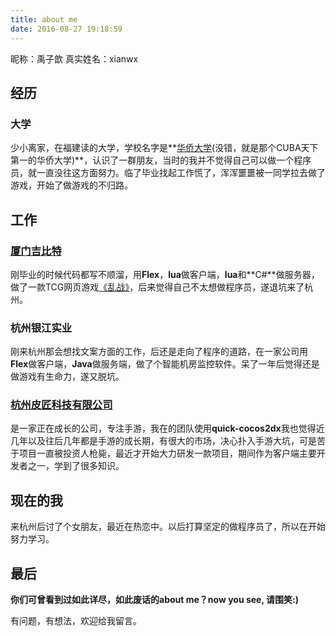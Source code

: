 ```yaml
---
title: about me
date: 2016-08-27 19:18:59
---
```

昵称：禹子歆
真实姓名：xianwx
## 经历

### 大学

少小离家，在福建读的大学，学校名字是**[华侨大学](http://www.hqu.edu.cn/)(没错，就是那个CUBA天下第一的华侨大学)**，认识了一群朋友，当时的我并不觉得自己可以做一个程序员，就一直没往这方面努力。临了毕业找起工作慌了，浑浑噩噩被一同学拉去做了游戏，开始了做游戏的不归路。

## 工作

### [厦门吉比特](http://www.g-bits.com/)

刚毕业的时候代码都写不顺溜，用**Flex**，**lua**做客户端，**lua**和**C#**做服务器，做了一款TCG网页游戏[《乱战》](http://www.lztcg.com/)，后来觉得自己不太想做程序员，遂退坑来了杭州。

### 杭州银江实业

刚来杭州那会想找文案方面的工作，后还是走向了程序的道路，在一家公司用**Flex**做客户端，**Java**做服务端，做了个智能机房监控软件。呆了一年后觉得还是做游戏有生命力，遂又脱坑。

### [杭州皮匠科技有限公司](http://www.3pjgames.com/)

是一家正在成长的公司，专注手游，我在的团队使用**quick-cocos2dx**我也觉得近几年以及往后几年都是手游的成长期，有很大的市场，决心扑入手游大坑，可是苦于项目一直被投资人枪毙，最近才开始大力研发一款项目，期间作为客户端主要开发者之一，学到了很多知识。

## 现在的我

来杭州后讨了个女朋友，最近在热恋中。以后打算坚定的做程序员了，所以在开始努力学习。

## 最后
**你们可曾看到过如此详尽，如此废话的about me？now you see, 请围笑:)**

有问题，有想法，欢迎给我留言。
<ul class="ds-recent-visitors" data-num-items="30" data-avatar-size="56"></ul>